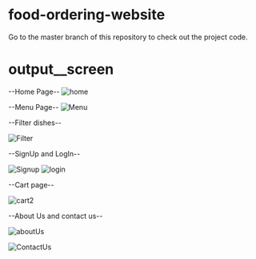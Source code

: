 # food-ordering-website
Go to the master branch of this repository to check out the project code.

# output__screen


--Home Page--
![home](https://github.com/Swagatika07/food-ordering-website/assets/99073952/e844c0d8-13ad-4949-b861-eef605ebc3d6)

--Menu Page--
![Menu](https://github.com/Swagatika07/food-ordering-website/assets/99073952/3559be67-b35a-4fea-8283-fac4a658d422)


--Filter dishes--

![Filter](https://github.com/Swagatika07/food-ordering-website/assets/99073952/87bd18dd-9cd1-4394-848b-c155093ec4cc)


--SignUp and LogIn--

![Signup](https://github.com/Swagatika07/food-ordering-website/assets/99073952/314fddc6-7c88-40fa-b77e-8d59f60183cf)
![login](https://github.com/Swagatika07/food-ordering-website/assets/99073952/cc01a3a1-0a51-45ba-8825-972c4d8d5f65)

--Cart page--


![cart2](https://github.com/Swagatika07/food-ordering-website/assets/99073952/6e6c48b9-a019-42d4-bd60-03af4baabab1)

--About Us and contact us--


![aboutUs](https://github.com/Swagatika07/food-ordering-website/assets/99073952/8eaa2e70-fd21-4198-9224-df4fa08adeb8)


![ContactUs](https://github.com/Swagatika07/food-ordering-website/assets/99073952/28a5048b-994c-4e6a-b9d5-6b4c30d6eeb0)

